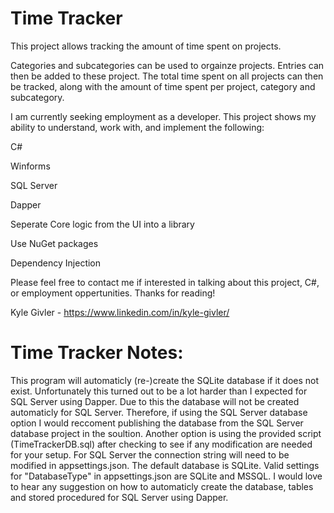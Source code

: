 # Time Tracker
This project allows tracking the amount of time spent on projects.

Categories and subcategories can be used to orgainze projects. Entries can then be added to these project. The total time spent on all projects can then be tracked, along with the amount of time spent per project, category and subcategory.

I am currently seeking employment as a developer.
This project shows my ability to understand, work with, and implement the following:


C#

Winforms

SQL Server

Dapper

Seperate Core logic from the UI into a library

Use NuGet packages

Dependency Injection

Please feel free to contact me if interested in talking about this project, C#, or employment oppertunities. Thanks for reading!

Kyle Givler - https://www.linkedin.com/in/kyle-givler/

# Time Tracker Notes:
This program will automaticly (re-)create the SQLite database if it does not exist. Unfortunately this turned out to be a lot harder than I expected for SQL Server using Dapper. Due to this the database will not be created automaticly for SQL Server.  Therefore, if using the SQL Server database option I would reccoment publishing the database from the SQL Server database project in the soultion. Another option is using the provided script (TimeTrackerDB.sql) after checking to see if any modification are needed for your setup. For SQL Server the connection string will need to be modified in appsettings.json. The default database is SQLite. Valid settings for "DatabaseType" in appsettings.json are SQLite and MSSQL. I would love to hear any suggestion on how to automaticly create the database, tables and stored procedured for SQL Server using Dapper.